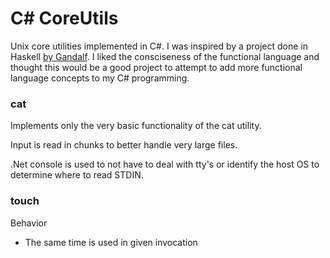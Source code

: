 # C# CoreUtils

Unix core utilities implemented in C#.  I was inspired by a project
done in Haskell [by Gandalf](https://github.com/Gandalf-/coreutils). 
I liked the consciseness of the functional language and thought this 
would be a good project to attempt to add more functional language 
concepts to my C# programming.

### cat

Implements only the very basic functionality of the cat utility.

Input is read in chunks to better handle very large files.

.Net console is used to not have to deal with tty's or identify the
host OS to determine where to read STDIN.

### touch

Behavior
- The same time is used in given invocation
